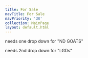 ```yaml
---
title: For Sale
navTitle: For Sale
navPriority: '30'
collection: MainPage
layout: default.html
---
```

needs one drop down for "ND GOATS"

needs 2nd drop down for "LGDs"
